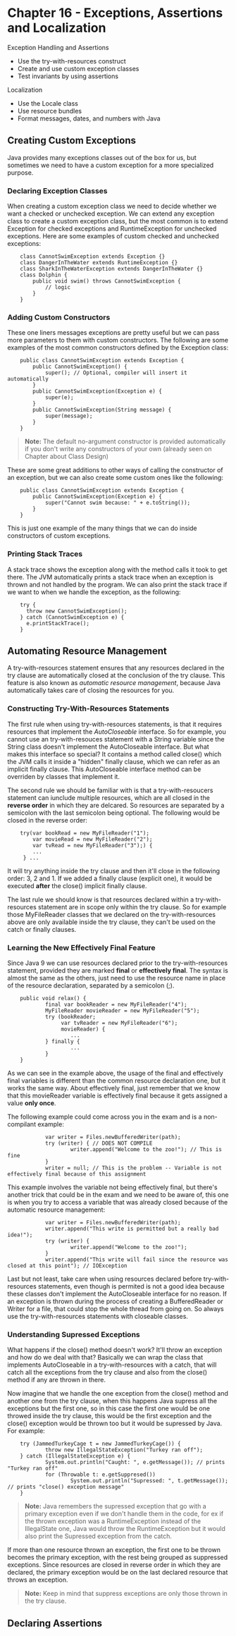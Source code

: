 # Chapter 16 - Exceptions, Assertions and Localization 

Exception Handling and Assertions

- Use the try-with-resources construct
- Create and use custom exception classes
- Test invariants by using assertions

Localization

- Use the Locale class
- Use resource bundles
- Format messages, dates, and numbers with Java

## Creating Custom Exceptions

Java provides many exceptions classes out of the box for us, but sometimes we need to have a custom exception for a more specialized purpose.

### Declaring Exception Classes

When creating a custom exception class we need to decide whether we want a checked or unchecked exception. We can extend any exception class to create a custom exception class, but the most common is to extend Exception for checked exceptions and RuntimeException for unchecked exceptions. Here are some examples of custom checked and unchecked exceptions:

        class CannotSwimException extends Exception {}
        class DangerInTheWater extends RuntimeException {}
        class SharkInTheWaterException extends DangerInTheWater {}
        class Dolphin {
            public void swim() throws CannotSwimException {
                // logic
            }
        }
        
### Adding Custom Constructors

These one liners messages exceptions are pretty useful but we can pass more parameters to them with custom constructors. The following are some examples of the most common constructors defined by the Exception class:

        public class CannotSwimException extends Exception {
            public CannotSwimException() {
                super(); // Optional, compiler will insert it automatically
            }
            public CannotSwimException(Exception e) {
                super(e);
            }
            public CannotSwimException(String message) {
                super(message);
            }
        }
        
> **Note:** The default no-argument constructor is provided automatically if you don't write any constructors of your own (already seen on Chapter about Class Design)

These are some great additions to other ways of calling the constructor of an exception, but we can also create some custom ones like the following:


        public class CannotSwimException extends Exception {
            public CannotSwimException(Exception e) {
                super("Cannot swim because: " + e.toString());
            }
        }
        
This is just one example of the many things that we can do inside constructors of custom exceptions.

### Printing Stack Traces

A stack trace shows the exception along with the method calls it took to get there. The JVM automatically prints a stack trace when an exception is thrown and not handled by the program. We can also print the stack trace if we want to when we handle the exception, as the following:

        try {
          throw new CannotSwimException();
        } catch (CannotSwimException e) {
          e.printStackTrace();
        }
        
## Automating Resource Management

A try-with-resources statement ensures that any resources declared in the try clause are automatically closed at the conclusion of the try clause. This feature is also known as _automatic resource management_, because Java automatically takes care of closing the resources for you.

### Constructing Try-With-Resources Statements

The first rule when using try-with-resources statements, is that it requires resources that implement the _AutoCloseable_ interface. So for example, you cannot use an try-with-resouces statement with a String variable since the String class doesn't implement the AutoCloseable interface. But what makes this interface so special? It contains a method called close() which the JVM calls it inside a "hidden" finally clause, which we can refer as an implicit finally clause. This AutoCloseable interface method can be overriden by classes that implement it.

The second rule we should be familiar with is that a try-with-resoucers statement can iunclude multiple resources, which are all closed in the **reverse order** in which they are delcared. So resources are separated by a semicolon with the last semicolon being optional. The following would be closed in the reverse order:

        try(var bookRead = new MyFileReader("1");
            var movieRead = new MyFileReader("2");
            var tvRead = new MyFileReader("3");) {
            ...   
         } ...
 
 It will try anything inside the try clause and then it'll close in the following order: 3, 2 and 1. If we added a finally clause (explicit one), it would be executed **after** the close() implicit finally clause.
 
 The last rule we should know is that resources declared within a try-with-resources statement are in scope only within the try clause. So for example those MyFileReader classes that we declared on the try-with-resources above are only available inside the try clause, they can't be used on the catch or finally clauses.
 
### Learning the New Effectively Final Feature

Since Java 9 we can use resources declared prior to the try-with-resources statement, provided they are marked **final** or **effectively final**. The syntax is almost the same as the others, just need to use the resource name in place of the resource declaration, separated by a semicolon (;).

        public void relax() {
                final var bookReader = new MyFileReader("4");
                MyFileReader movieReader = new MyFileReader("5");
                try (bookReader;
                     var tvReader = new MyFileReader("6");
                     movieReader) {
                        ...
                } finally {
                        ...
                }
        }
         
As we can see in the example above, the usage of the final and effectively final variables is different than the common resource declaration one, but it works the same way. About effectively final, just remember that we know that this movieReader variable is effectively final because it gets assigned a value **only once**.

The following example could come across you in the exam and is a non-compilant example:

                var writer = Files.newBufferedWriter(path);
                try (writer) { // DOES NOT COMPILE
                        writer.append("Welcome to the zoo!"); // This is fine
                }
                writer = null; // This is the problem -- Variable is not effectively final because of this assignment
                
This example involves the variable not being effectively final, but there's another trick that could be in the exam and we need to be aware of, this one is when you try to access a variable that was already closed because of the automatic resource management:

                var writer = Files.newBufferedWriter(path);
                writer.append("This write is permitted but a really bad idea!");
                try (writer) {
                        writer.append("Welcome to the zoo!");
                }
                writer.append("This write will fail since the resource was closed at this point"); // IOException
                
Last but not least, take care when using resources declared before try-with-resources statements, even though is permited is not a good idea because these classes don't implement the AutoCloseable interface for no reason. If an exception is thrown during the process of creating a BufferedReader or Writer for a file, that could stop the whole thread from going on. So always use the try-with-resources statements with closeable classes.

### Understanding Supressed Exceptions
 
What happens if the close() method doesn't work? It'll throw an exception and how do we deal with that? Basically we can wrap the class that implements AutoCloseable in a try-with-resources with a catch, that will catch all the exceptions from the try clause and also from the close() method if any are thrown in there.

Now imagine that we handle the one exception from the close() method and another one from the try clause, when this happens Java supress all the exceptions but the first one, so in this case the first one would be one throwed inside the try clause, this would be the first exception and the close() exception would be thrown too but it would be supressed by Java. For example:

        try (JammedTurkeyCage t = new JammedTurkeyCage()) {
                throw new IllegalStateException("Turkey ran off");
        } catch (IllegalStateException e) {
                System.out.println("Caught: ", e.getMessage()); // prints "Turkey ran off"
                for (Throwable t: e.getSuppresed()) 
                        System.out.println("Supressed: ", t.getMessage()); // prints "close() exception message"
        }
        
> **Note:** Java remembers the supressed exception that go with a primary exception even if we don't handle them in the code, for ex if the thrown exception was a RuntimeException instead of the IllegalState one, Java would throw the RuntimeException but it would also print the Supressed exception from the catch.

If more than one resource thrown an exception, the first one to be thrown becomes the primary exception, with the rest being grouped as suppressed exceptions. Since resources are closed in reverse order in which they are declared, the primary exception would be on the last declared resource that throws an exception.

> **Note:** Keep in mind that suppress exceptions are only those thrown in the try clause.

## Declaring Assertions



